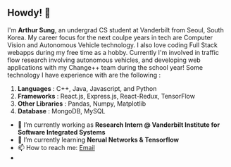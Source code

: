 ## Howdy! 👋

 I'm **Arthur Sung**, an undergrad CS student at Vanderbilt from Seoul, South Korea. My career focus for the next coulpe years in tech are Computer Vision and Autonomous Vehicle technology. I also love coding Full Stack webapps during my free time as a hobby. Currently I'm involved in traffic flow research involving autonomous vehicles, and developing web applications with my Change++ team during the school year! Some technology I have experience with are the following :
 
 1. **Languages** : C++, Java, Javascript, and Python
 2. **Frameworks** : React.js, Express.js, React-Redux, TensorFlow
 3. **Other Libraries** : Pandas, Numpy, Matplotlib
 4. **Database** : MongoDB, MySQL
 
- 🔭 I’m currently working as **Research Intern @ Vanderbilt Institute for Software Integrated Systems**
- 🌱 I’m currently learning **Nerual Networks & Tensorflow**
- 📫 How to reach me: [Email](arthursung98@gmail.com)
- 

<!--
- 😄 Pronouns: ...
- ⚡ Fun fact: ...
- 👯 I’m looking to collaborate on ...
- 🤔 I’m looking for help with ...
--!>
